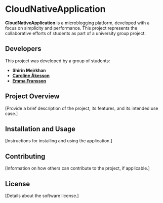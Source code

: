 # CloudNativeApplication

**CloudNativeApplication** is a microblogging platform, developed with a focus on simplicity and performance. This project represents the collaborative efforts of students as part of a university group project.

## Developers

This project was developed by a group of students:

- **Shirin Meirkhan**
- **[Caroline Åkesson](https://github.com/violacaroline)**
- **[Emma Fransson](https://github.com/emmbryo)**

## Project Overview

[Provide a brief description of the project, its features, and its intended use case.]

## Installation and Usage

[Instructions for installing and using the application.]

## Contributing

[Information on how others can contribute to the project, if applicable.]

## License

[Details about the software license.]
